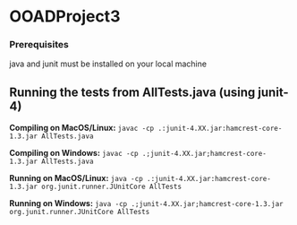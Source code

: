 # OOADProject3
### Prerequisites
java and junit must be installed on your local machine 
## Running the tests from AllTests.java (using junit-4)
**Compiling on MacOS/Linux:** `javac -cp .:junit-4.XX.jar:hamcrest-core-1.3.jar AllTests.java`

**Compiling on Windows:** `javac -cp .;junit-4.XX.jar;hamcrest-core-1.3.jar AllTests.java`

**Running on MacOS/Linux:** `java -cp .:junit-4.XX.jar:hamcrest-core-1.3.jar org.junit.runner.JUnitCore AllTests`

**Running on Windows:** `java -cp .;junit-4.XX.jar;hamcrest-core-1.3.jar org.junit.runner.JUnitCore AllTests`


